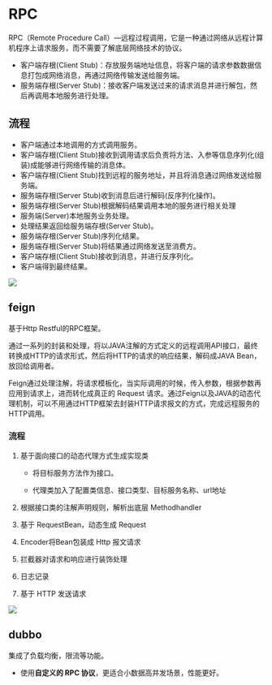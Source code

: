 # RPC

RPC（Remote Procedure Call）—远程过程调用，它是一种通过网络从远程计算机程序上请求服务，而不需要了解底层网络技术的协议。

- 客户端存根(Client Stub)：存放服务端地址信息，将客户端的请求参数数据信息打包成网络消息，再通过网络传输发送给服务端。
- 服务端存根(Server Stub)：接收客户端发送过来的请求消息并进行解包，然后再调用本地服务进行处理。

## 流程

- 客户端通过本地调用的方式调用服务。
- 客户端存根(Client Stub)接收到调用请求后负责将方法、入参等信息序列化(组装)成能够进行网络传输的消息体。
- 客户端存根(Client Stub)找到远程的服务地址，并且将消息通过网络发送给服务端。
- 服务端存根(Server Stub)收到消息后进行解码(反序列化操作)。
- 服务端存根(Server Stub)根据解码结果调用本地的服务进行相关处理
- 服务端(Server)本地服务业务处理。
- 处理结果返回给服务端存根(Server Stub)。
- 服务端存根(Server Stub)序列化结果。
- 服务端存根(Server Stub)将结果通过网络发送至消费方。
- 客户端存根(Client Stub)接收到消息，并进行反序列化。
- 客户端得到最终结果。

![](http://emall-t.oss-cn-hangzhou.aliyuncs.com/blog/2020-07-06-045334.jpg)



## feign

基于Http Restful的RPC框架。

通过一系列的封装和处理，将以JAVA注解的方式定义的远程调用API接口，最终转换成HTTP的请求形式，然后将HTTP的请求的响应结果，解码成JAVA Bean，放回给调用者。

Feign通过处理注解，将请求模板化，当实际调用的时候，传入参数，根据参数再应用到请求上，进而转化成真正的 Request 请求。通过Feign以及JAVA的动态代理机制，可以不用通过HTTP框架去封装HTTP请求报文的方式，完成远程服务的HTTP调用。

###  流程

1. 基于面向接口的动态代理方式生成实现类

    - 将目标服务方法作为接口。

    - 代理类加入了配置类信息、接口类型、目标服务名称、url地址

2. 根据接口类的注解声明规则，解析出底层 Methodhandler

3. 基于 RequestBean，动态生成 Request

4. Encoder将Bean包装成 Http 报文请求

5. 拦截器对请求和响应进行装饰处理

6. 日志记录

7. 基于 HTTP 发送请求

![](https://upload-images.jianshu.io/upload_images/19816137-512fc8f62746eac7?imageMogr2/auto-orient/strip|imageView2/2/w/756)





## dubbo

集成了负载均衡，限流等功能。

- 使用**自定义的 RPC 协议**，更适合小数据高并发场景，性能更好。